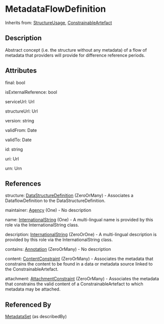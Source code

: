 
# MetadataFlowDefinition

Inherits from: [StructureUsage](../Base/StructureUsage.md), [ConstrainableArtefact](../Constraints/ConstrainableArtefact.md)



## Description

Abstract concept (i.e. the structure without any metadata) of a flow of metadata that providers will provide for difference reference periods.


## Attributes

final: bool

isExternalReference: bool

serviceUrl: Url

structureUrl: Url

version: string

validFrom: Date

validTo: Date

id: string

uri: Url

urn: Urn



## References

structure: [DataStructureDefinition](../DataStructureDefinitions/DataStructureDefinition.md) (ZeroOrMany) - Associates a DataflowDefinition to the DataStructureDefinition.

maintainer: [Agency](../OrganisationSchemes/Agency.md) (One) - No description

name: [InternationalString](../Base/InternationalString.md) (One) - A multi-lingual name is provided by this role via the InternationalString class.

description: [InternationalString](../Base/InternationalString.md) (ZeroOrOne) - A multi-lingual description is provided by this role via the InternationalString class.

contains: [Annotation](../Base/Annotation.md) (ZeroOrMany) - No description

content: [ContentConstraint](../Constraints/ContentConstraint.md) (ZeroOrMany) - Associates the metadata that constrains the content to be found in a data or metadata source linked to the ConstrainableArtefact.

attachment: [AttachmentConstraint](../Constraints/AttachmentConstraint.md) (ZeroOrMany) - Associates the metadata that constrains the valid content of a ConstrainableArtefact to which metadata may be attached.



## Referenced By

[MetadataSet](MetadataSet.md) (as describedBy)


